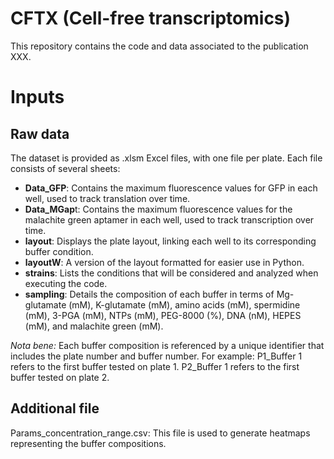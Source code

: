 # CFTX (Cell-free transcriptomics)
This repository contains the code and data associated to the publication XXX.

# Inputs
## Raw data
The dataset is provided as .xlsm Excel files, with one file per plate. Each file consists of several sheets:
- **Data_GFP**: Contains the maximum fluorescence values for GFP in each well, used to track translation over time.
- **Data_MGap**t: Contains the maximum fluorescence values for the malachite green aptamer in each well, used to track transcription over time.
- **layout**: Displays the plate layout, linking each well to its corresponding buffer condition.
- **layoutW**: A version of the layout formatted for easier use in Python.
- **strains**: Lists the conditions that will be considered and analyzed when executing the code.
- **sampling**: Details the composition of each buffer in terms of Mg-glutamate (mM), K-glutamate (mM), amino acids (mM), spermidine (mM), 3-PGA (mM), NTPs (mM), PEG-8000 (%), DNA (nM), HEPES (mM), and malachite green (mM).

*Nota bene:* Each buffer composition is referenced by a unique identifier that includes the plate number and buffer number. For example:
P1_Buffer 1 refers to the first buffer tested on plate 1.
P2_Buffer 1 refers to the first buffer tested on plate 2.

## Additional file
Params_concentration_range.csv: This file is used to generate heatmaps representing the buffer compositions.

